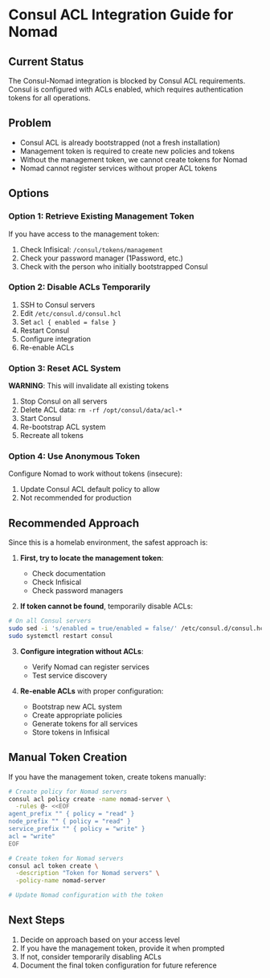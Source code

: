 # Consul ACL Integration Guide for Nomad

## Current Status

The Consul-Nomad integration is blocked by Consul ACL requirements. Consul is configured with ACLs enabled, which requires authentication tokens for all operations.

## Problem

- Consul ACL is already bootstrapped (not a fresh installation)
- Management token is required to create new policies and tokens
- Without the management token, we cannot create tokens for Nomad
- Nomad cannot register services without proper ACL tokens

## Options

### Option 1: Retrieve Existing Management Token

If you have access to the management token:

1. Check Infisical: `/consul/tokens/management`
2. Check your password manager (1Password, etc.)
3. Check with the person who initially bootstrapped Consul

### Option 2: Disable ACLs Temporarily

1. SSH to Consul servers
2. Edit `/etc/consul.d/consul.hcl`
3. Set `acl { enabled = false }`
4. Restart Consul
5. Configure integration
6. Re-enable ACLs

### Option 3: Reset ACL System

**WARNING**: This will invalidate all existing tokens

1. Stop Consul on all servers
2. Delete ACL data: `rm -rf /opt/consul/data/acl-*`
3. Start Consul
4. Re-bootstrap ACL system
5. Recreate all tokens

### Option 4: Use Anonymous Token

Configure Nomad to work without tokens (insecure):

1. Update Consul ACL default policy to allow
2. Not recommended for production

## Recommended Approach

Since this is a homelab environment, the safest approach is:

1. **First, try to locate the management token**:
   - Check documentation
   - Check Infisical
   - Check password managers

2. **If token cannot be found**, temporarily disable ACLs:

```bash
# On all Consul servers
sudo sed -i 's/enabled = true/enabled = false/' /etc/consul.d/consul.hcl
sudo systemctl restart consul
```

3. **Configure integration without ACLs**:
   - Verify Nomad can register services
   - Test service discovery

4. **Re-enable ACLs** with proper configuration:
   - Bootstrap new ACL system
   - Create appropriate policies
   - Generate tokens for all services
   - Store tokens in Infisical

## Manual Token Creation

If you have the management token, create tokens manually:

```bash
# Create policy for Nomad servers
consul acl policy create -name nomad-server \
  -rules @- <<EOF
agent_prefix "" { policy = "read" }
node_prefix "" { policy = "read" }
service_prefix "" { policy = "write" }
acl = "write"
EOF

# Create token for Nomad servers
consul acl token create \
  -description "Token for Nomad servers" \
  -policy-name nomad-server

# Update Nomad configuration with the token
```

## Next Steps

1. Decide on approach based on your access level
2. If you have the management token, provide it when prompted
3. If not, consider temporarily disabling ACLs
4. Document the final token configuration for future reference
